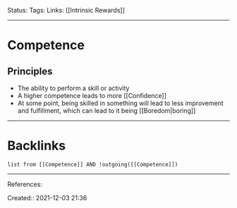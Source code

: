Status: 
Tags: 
Links: [[Intrinsic Rewards]]
___
# Competence
## Principles
- The ability to perform a skill or activity
- A higher competence leads to more [[Confidence]]
- At some point, being skilled in something will lead to less improvement and fulfillment, which can lead to it being [[Boredom|boring]]
___
# Backlinks
```dataview
list from [[Competence]] AND !outgoing([[Competence]])
```
___
References:

Created:: 2021-12-03 21:36
